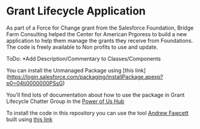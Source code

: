 Grant Lifecycle Application
=================

As part of a Force for Change grant from the Salesforce Foundation, Bridge Farm Consulting helped the Center for American Prgoress to build a new application to help them manage the grants they receive from Foundations. 
The code is freely available to Non profits to use and update. 

ToDo:
*Add Description/Commentary to Classes/Components

You can install the Unmanaged Package using [this link] (https://login.salesforce.com/packaging/installPackage.apexp?p0=04ti0000000PSsG)

You'll find lots of documentation about how to use the package in Grant Lifecycle Chatter Group in the [Power of Us Hub](https://powerofus.force.com/_ui/core/chatter/groups/GroupProfilePage?g=0F980000000CncZ)

To install the code in this repository you can use the tool [Andrew Fawcett](http://andyinthecloud.com/) built using [this link](https://githubsfdeploy.herokuapp.com/app/githubdeploy/britishboyindc/GrantLifecycleApp)
